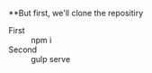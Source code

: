 **But first, we'll clone the repositiry

<dl>
  <dt>First</dt>
  <dd>npm i</dd>

  <dt>Second</dt>
  <dd>gulp serve</dd>
</dl>
